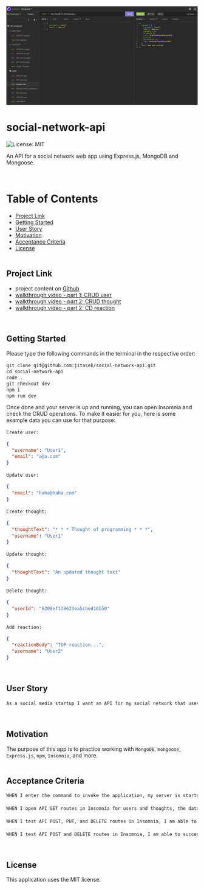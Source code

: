 <div style="text-align:center"><img src="./src/assets/images/intro-screen.png"/></a></div>

# social-network-api

![License: MIT](https://img.shields.io/badge/License-MIT-yellow.svg)
<br>

An API for a social network web app using Express.js, MongoDB and Mongoose.

<br>

# Table of Contents

- [Project Link](#project-link)
- [Getting Started](#getting-started)
- [User Story](#user-story)
- [Motivation](#motivation)
- [Acceptance Criteria](#acceptance-criteria)
- [License](#license)
  <br>
  <br>

## Project Link

- project content on [Github](https://github.com/jitasek/social-network-api/tree/dev)
- [walkthrough video - part 1: CRUD user](https://watch.screencastify.com/v/d8v6YOk3bM4eyH6r1I3h)
- [walkthrough video - part 2: CRUD thought](https://watch.screencastify.com/v/MsUg8XrwJn0ri96WQibS)
- [walkthrough video - part 2: CD reaction](https://watch.screencastify.com/v/Hhtn63Cy0XrbgQT0qHiV)

<br>

## Getting Started

Please type the following commands in the terminal in the respective order:

```
git clone git@github.com:jitasek/social-network-api.git
cd social-network-api
code .
git checkout dev
npm i
npm run dev
```

Once done and your server is up and running, you can open Insomnia and check the CRUD operations. To make it easier for you, here is some example data you can use for that purpose:

`Create user:`

```json
{
  "username": "User1",
  "email": "a@a.com"
}
```

`Update user:`

```json
{
  "email": "haha@haha.com"
}
```

`Create thought:`

```json
{
  "thoughtText": "* * * Thought of programming * * *",
  "username": "User1"
}
```

`Update thought:`

```json
{
  "thoughtText": "An updated thought text"
}
```

`Delete thought:`

```json
{
  "userId": "6208ef138623ea5cbed16b50"
}
```

`Add reaction:`

```json
{
  "reactionBody": "TOP reaction...",
  "username": "User2"
}
```

<br>

## User Story

```md
As a social media startup I want an API for my social network that uses a NoSQL database so that my website can handle large amounts of unstructured data.
```

<br>

## Motivation

The purpose of this app is to practice working with `MongoDB`, `mongoose`, `Express.js`, `npm`, `Insomnia`, and more.
<br>
<br>

## Acceptance Criteria

```md
WHEN I enter the command to invoke the application, my server is started and the Mongoose models are synced to the MongoDB database.

WHEN I open API GET routes in Insomnia for users and thoughts, the data for each of these routes is displayed in a formatted JSON.

WHEN I test API POST, PUT, and DELETE routes in Insomnia, I am able to successfully create, update, and delete users and thoughts in my database.

WHEN I test API POST and DELETE routes in Insomnia, I am able to successfully create and delete reactions to thoughts and add and remove friends to a user’s friend list.
```

<br>

## License

This application uses the MIT license.
